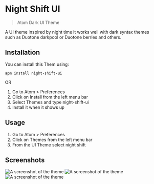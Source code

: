 # Night Shift UI
> Atom Dark UI Theme

A UI theme inspired by night time it works well with dark syntax themes such as Duotone darkpool or Duotone berries and others.



## Installation

You can install this Them using:

```
apm install night-shift-ui
```
OR

1. Go to Atom > Preferences
2. Click on Install from the left menu bar
3. Select Themes and type night-shift-ui
4. Install it when it shows up




## Usage

1. Go to Atom > Preferences
2. Click on Themes from the left menu bar
3. From the UI Theme select night shift




## Screenshots

![A screenshot of the theme](https://user-images.githubusercontent.com/7544317/27774432-107068b2-5f8a-11e7-9c73-3d3ebcc61e35.png)
![A screenshot of the theme](https://user-images.githubusercontent.com/7544317/27774464-90c18dd4-5f8a-11e7-8756-4c3be6de0075.png)
![A screenshot of the theme](https://user-images.githubusercontent.com/7544317/27774465-90d90b3a-5f8a-11e7-942f-49039b1fc80a.png)
